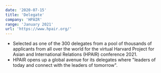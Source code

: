 ```yaml
---
date: '2020-07-15'
title: 'Delegate'
company: 'HPAIR'
range: 'January 2021'
url: 'https://www.hpair.org/'
---
```


- Selected as one of the 300 delegates from a pool of thousands of applicants from all over the world for the virtual Harvard Project for Asian and International Relations (HPAIR) conference 2021.
- HPAIR opens up a global avenue for its delegates where "leaders of today and connect with the leaders of tomorrow".
